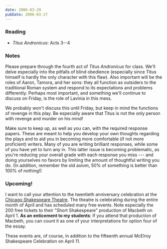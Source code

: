 ```yaml
---
date: 2006-03-29
pubDate: 2006-03-27
---
```


### Reading

* <cite>Titus Andronicus</cite>: Acts 3--4

### Notes

Please prepare through the fourth act of <cite>Titus Andronicus</cite> for class. We'll delve especially into the pitfalls of blind obedience (especially since Titus himself is hardly the only character with this flaw). Also important will be the roles of Aaron, Tamora, and her sons: they all function as outsiders to the traditional Roman system and respond to its expectations and problems differently. Perhaps most important, and something we'll continue to discuss on Friday, is the role of Lavinia in this mess.

We probably won't discuss this until Friday, but keep in mind the functions of revenge in this play. Be especially aware that Titus is not the only person with revenge and murder on his mind!

Make sure to keep up, as well as you can, with the required response papers. These are meant to help you develop your own thoughts regarding the plays and to aid you in becoming more comfortable (if not more proficient) writers. Many of you are writing brilliant responses, while some of you have yet to turn any in. This latter issue is becoming problematic, as you're reducing your overall grade with each response you miss --- and doing yourselves no favors by limiting the amount of thoughtful writing you do. (In addition, remember the old axiom, 50% of something is better than 100% of nothing!)

### Upcoming!

I want to call your attention to the twentieth anniversary celebration at the [Chicago Shakespeare Theatre](https://www.chicagoshakes.com/). The theatre is celebrating during the entire month of April and has scheduled many free events. Note especially the 200 free tickets to their "Short Shakespeare" production of Macbeth on April 1. **As an enticement to my students**: If you attend that production of Macbeth, you can count it as one of your interpretations for option four of the essay.

These events are, of course, in addition to the fifteenth annual McElroy Shakespeare Celebration on April 11.
